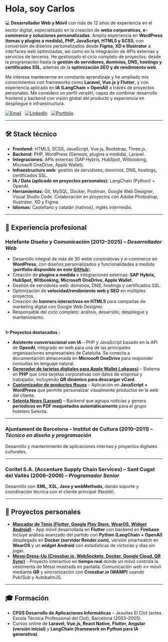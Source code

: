 # Hola, soy Carlos

💻 **Desarrollador Web y Móvil** con más de 12 años de experiencia en el sector digital, especializado en la creación de **webs corporativas, e-commerce y soluciones personalizadas**. Amplia experiencia en **WordPress (temas y plugins a medida), PHP, JavaScript, HTML5 y SCSS**, con conversión de diseños personalizados desde **Figma, XD e Illustrator** a interfaces web optimizadas, así como en la integración de APIs externas y servicios de terceros. He gestionado el ciclo completo de proyectos: desde la programación hasta la **gestión de servidores, dominios, DNS, hostings y certificados SSL**, además de la **optimización SEO y de rendimiento web**.  

Me interesa mantenerme en constante aprendizaje y he ampliado mis conocimientos con frameworks como **Laravel, Vue.js y Flutter**, y con experiencia aplicada en **IA (LangChain + OpenAI)** a través de proyectos personales. Me considero un perfil versátil, capaz de combinar desarrollo frontend y backend con visión global del producto y experiencia en despliegue e infraestructura. 

[![Email](https://img.shields.io/badge/✉️-holaturmo%40gmail.com-orange?logoColor=white&style=for-the-badge)](mailto:holaturmo@gmail.com)&nbsp;&nbsp;
[![LinkedIn](https://img.shields.io/badge/🔗-LinkedIn-0077B5?style=for-the-badge&logoColor=white)](https://linkedin.com/in/cturmo)&nbsp;&nbsp;
[![Portfolio](https://img.shields.io/badge/🌐-Portfolio-black?style=for-the-badge&logoColor=white)](https://github.com/zeliuk/portfolio-web)   

---

## 🛠️ Stack técnico

- **Frontend:** HTML5, SCSS, JavaScript, Vue.js, Bootstrap, Three.js.  
- **Backend:** PHP, WordPress (Genesis, plugins a medida), Laravel. 
- **Integraciones:** APIs externas (SAP Hybris, HubSpot, Witbooking, Microsoft OneDrive, Apple Wallet).
- **Infraestructura web:** gestión de servidores, dominios, DNS, hostings, certificados SSL.
- **IA / Data (aplicado en proyectos personales):** LangChain (Python) + OpenAI.  
- **Herramientas:** Git, MySQL, Docker, Postman, Google Web Designer, Visual Studio Code. Colaboración en proyectos con Adobe Photoshop, Illustrator, XD y Figma.  
- **Idiomas:** Castellano y catalán (nativos), inglés intermedio.

---

## 🚀 Experiencia profesional

### Helefante Diseño y Comunicación (2012–2025) – *Desarrollador Web*
- Desarrollo integral de más de 30 webs corporativas y e-commerce en **WordPress**, con diseños personalizados y funcionalidades a medida (**portfolio disponible en este [GitHub](https://github.com/zeliuk/portfolio-web)**).  
- Creación de **plugins a medida** e integraciones externas: **SAP Hybris, HubSpot, Witbooking, Microsoft OneDrive, Apple Wallet**.
- Gestión de servidores web: dominios, DNS, hostings y certificados SSL.  
- Optimización de **velocidad/rendimiento web y SEO** en múltiples proyectos.  
- Creación de **banners interactivos en HTML5** para campañas de marketing digital con Google Web Designer.  
- Responsable del ciclo completo: análisis, desarrollo, despliegue y mantenimiento.  <br><br>

  
**✨ Proyectos destacados :**  
- **Asistente conversacional con IA** – PHP y JavaScript basado en la API de **OpenAI**, integrado en web para una de las principales organizaciones empresariales de Cataluña. Se conecta a documentación almacenada en **Microsoft OneDrive** para responder consultas en lenguaje natural.  
- **[Generador de tarjetas digitales para Apple Wallet (.pkpass)](https://github.com/zeliuk/pkpass-wallet-apple)** – Sistema en **PHP** que crea tarjetas corporativas con datos de empresa y trabajador, incluyendo **QR dinámico para descargar vCard**.  
- **[Customizador de productos ffuuss](https://github.com/zeliuk/doityourself-handdryer-customizer)** – Aplicación en **JavaScript + WordPress** que permite personalizar visualmente productos en la web del cliente.  
- **[Selenta News (Laravel)](https://github.com/zeliuk/selentanews)** – Backend que agrupa noticias y genera **periódicos en PDF maquetados automáticamente** para el grupo hotelero Selenta.

---

### Ajuntament de Barcelona – Institut de Cultura (2010–2011) – *Técnico en diseño y programación*  
Desarrollo y mantenimiento de aplicaciones internas y proyectos digitales culturales.  

---

### Coritel S.A. (Accenture Supply Chain Services) – Sant Cugat del Vallès (2006–2009) – *Programador Senior*  
Desarrollo con **XML, XSL, Java y webMethods**, dando soporte y coordinación técnica con el cliente principal (Nestlé).  

---

<!-- ### Cadbury España – El Prat de Llobregat (2005–2006)  
*HelpDesk (prácticas)*  
- Soporte técnico y resolución de incidencias de usuarios internos.  

--- -->

## 📱 Proyectos personales

- **[Marcador de Tenis (Flutter, Google Play Store, WearOS, Widget Android)](https://play.google.com/store/apps/details?id=xyz.zeliuk.apptenis)** - App móvil desarrollada en **Flutter** con backend en **Firebase**. Incluye análisis avanzado del partido con **Python (LangChain + OpenAI)** desplegado en **Docker (servidor Render.com)**, versión smartwatch en **WearOS** y un **widget Android** con estadísticas de victorias y días sin jugar.   
- **[Messi Dress-Up (Crossbar.io, WebSockets, Docker, Google Cloud, QR Sync)](http://zeliuk.xyz/messi/)** - Proyecto interactivo en **tiempo real** donde un móvil controla la vestimenta de Messi mostrada en pantalla. Comunicación web ↔ móvil mediante **QR** y sincronización con **Crossbar.io (WAMP)** usando Pub/Sub y AutobahnJS.  
 
---

## 🎓 Formación

- **CFGS Desarrollo de Aplicaciones Informáticas** – Jesuites El Clot (antes Escola Tècnica Professional del Clot), Barcelona (2003–2005).  
- Cursos online de **Laravel, Vue.js, React Native, Flutter, Angular (versión inicial)** y **LangChain (framework en Python para IA generativa)**.  

